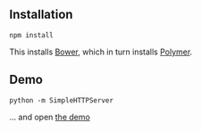Installation
------------

	npm install

This installs [Bower](http://bower.io/), which in turn installs [Polymer](http://www.polymer-project.org/).

Demo
----

    python -m SimpleHTTPServer

... and open [the demo](http://localhost:8000/demo/)
